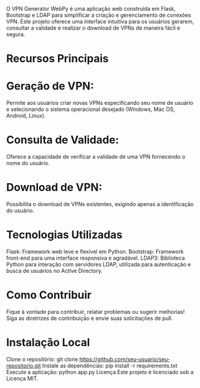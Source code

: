 

O VPN Generator WebPy é uma aplicação web construída em Flask, Bootstrap e LDAP para simplificar a criação e gerenciamento de conexões VPN. Este projeto oferece uma interface intuitiva para os usuários gerarem, consultar a validade e realizar o download de VPNs de maneira fácil e segura.

# Recursos Principais
# Geração de VPN: 
Permite aos usuários criar novas VPNs especificando seu nome de usuário e selecionando o sistema operacional desejado (Windows, Mac OS, Android, Linux).
# Consulta de Validade: 
Oferece a capacidade de verificar a validade de uma VPN fornecendo o nome do usuário.
# Download de VPN: 
Possibilita o download de VPNs existentes, exigindo apenas a identificação do usuário.
# Tecnologias Utilizadas
Flask: Framework web leve e flexível em Python.
Bootstrap: Framework front-end para uma interface responsiva e agradável.
LDAP3: Biblioteca Python para interação com servidores LDAP, utilizada para autenticação e busca de usuários no Active Directory.
# Como Contribuir
Fique à vontade para contribuir, relatar problemas ou sugerir melhorias! Siga as diretrizes de contribuição e envie suas solicitações de pull.

# Instalação Local
Clone o repositório: git clone https://github.com/seu-usuario/seu-repositorio.git
Instale as dependências: pip install -r requirements.txt
Execute a aplicação: python app.py
Licença
Este projeto é licenciado sob a Licença MIT.
